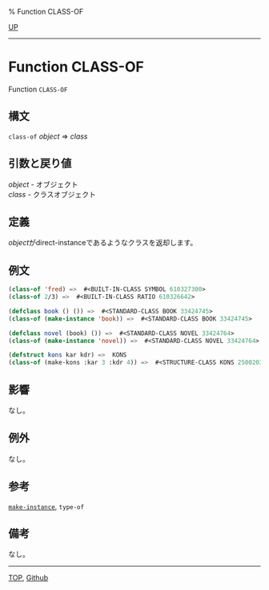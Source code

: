 % Function CLASS-OF

[UP](7.7.html)  

---

# Function CLASS-OF


Function `CLASS-OF`


## 構文

`class-of` *object* => *class*


## 引数と戻り値

*object* - オブジェクト  
*class* - クラスオブジェクト


## 定義

*object*がdirect-instanceであるようなクラスを返却します。


## 例文

```lisp
(class-of 'fred) =>  #<BUILT-IN-CLASS SYMBOL 610327300>
(class-of 2/3) =>  #<BUILT-IN-CLASS RATIO 610326642>

(defclass book () ()) =>  #<STANDARD-CLASS BOOK 33424745>
(class-of (make-instance 'book)) =>  #<STANDARD-CLASS BOOK 33424745>

(defclass novel (book) ()) =>  #<STANDARD-CLASS NOVEL 33424764>
(class-of (make-instance 'novel)) =>  #<STANDARD-CLASS NOVEL 33424764>

(defstruct kons kar kdr) =>  KONS
(class-of (make-kons :kar 3 :kdr 4)) =>  #<STRUCTURE-CLASS KONS 250020317>
```


## 影響

なし。


## 例外

なし。


## 参考

[`make-instance`](7.7.make-instance.html),
`type-of`


## 備考

なし。


---
[TOP](index.html),  [Github](https://github.com/nptcl/npt-japanese)

